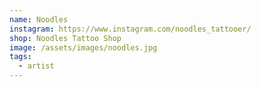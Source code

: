 ```yaml
---
name: Noodles
instagram: https://www.instagram.com/noodles_tattooer/
shop: Noodles Tattoo Shop
image: /assets/images/noodles.jpg
tags:
  - artist
---
```

